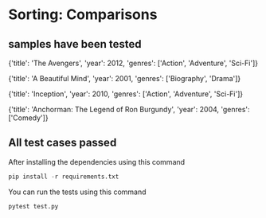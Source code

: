 # Sorting: Comparisons
<!-- Description of the challenge -->

## samples have been tested

 {'title': 'The Avengers', 'year': 2012, 'genres': ['Action', 'Adventure', 'Sci-Fi']}

 {'title': 'A Beautiful Mind', 'year': 2001, 'genres': ['Biography', 'Drama']}

 {'title': 'Inception', 'year': 2010, 'genres': ['Action', 'Adventure', 'Sci-Fi']}

 {'title': 'Anchorman: The Legend of Ron Burgundy', 'year': 2004, 'genres': ['Comedy']}

## All test cases passed

After installing the dependencies using this command

```python
pip install -r requirements.txt
```

You can run the tests using this command

```python
pytest test.py
```
